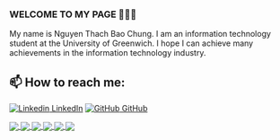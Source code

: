 ### WELCOME TO MY PAGE 👋👋👋
My name is Nguyen Thach Bao Chung. I am an information technology student at the University of Greenwich. I hope I can achieve many achievements in the information technology industry.<br>
## 📫 How to reach me: 

[![Linkedin](https://i.stack.imgur.com/gVE0j.png) LinkedIn](https://www.linkedin.com/in/chungntb/) [![GitHub](https://i.stack.imgur.com/tskMh.png) GitHub](https://github.com/ntbchung2401)


<a href="https://github.com/ntbchung2401/final-project/">
  <!-- Change the `github-readme-stats.anuraghazra1.vercel.app` to `github-readme-stats.vercel.app`  -->
  <img align="center" src="https://github-readme-stats.anuraghazra1.vercel.app/api/pin/?username=ntbchung2401&repo=final-project&theme=radical" />
</a>    
<a href="https://github.com/ntbchung2401/ForApp/">
  <!-- Change the `github-readme-stats.anuraghazra1.vercel.app` to `github-readme-stats.vercel.app`  -->
  <img align="center" src="https://github-readme-stats.anuraghazra1.vercel.app/api/pin/?username=ntbchung2401&repo=ForApp&theme=merko" />
</a>

<a href="https://github.com/ntbchung2401/atnToystore/">
  <!-- Change the `github-readme-stats.anuraghazra1.vercel.app` to `github-readme-stats.vercel.app`  -->
  <img align="center" src="https://github-readme-stats.anuraghazra1.vercel.app/api/pin/?username=ntbchung2401&repo=atnToystore&theme=gruvbox" />
</a>    
<a href="https://github.com/trongkhoa2201/Comp1640/">
  <!-- Change the `github-readme-stats.anuraghazra1.vercel.app` to `github-readme-stats.vercel.app`  -->
  <img align="center" src="https://github-readme-stats.anuraghazra1.vercel.app/api/pin/?username=trongkhoa2201&repo=Comp1640&theme=dark" />
</a>

<a href="https://github.com/ntbchung2401/LogBook4/">
  <!-- Change the `github-readme-stats.anuraghazra1.vercel.app` to `github-readme-stats.vercel.app`  -->
  <img align="center" src="https://github-readme-stats.anuraghazra1.vercel.app/api/pin/?username=ntbchung2401&repo=LogBook4&theme=onedark" />
</a>    
<a href="https://github.com/ntbchung2401/Coursework_Mobile/">
  <!-- Change the `github-readme-stats.anuraghazra1.vercel.app` to `github-readme-stats.vercel.app`  -->
  <img align="center" src="https://github-readme-stats.anuraghazra1.vercel.app/api/pin/?username=ntbchung2401&repo=Coursework_Mobile&theme=cobalt" />
</a>
